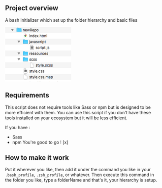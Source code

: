 ## Project overview

A bash initializer which set up the folder hierarchy and basic files 

![alt text](./readme_hierarchy_picture.png)

## Requirements

This script does not require tools like Sass or npm but is designed to be more efficient with them. You can use this script if you don't have these tools installed on your ecosystem but it will be less efficient.

If you have :
   - Sass
   - npm
You're good to go ! [x]



## How to make it work

Put it wherever you like, then add it under the command you like in your `.bash_profile`, `.zsh_profile`, or whatever.
Then execute this command in the folder you like, type a folderName and that's it, your hierarchy is setup.

